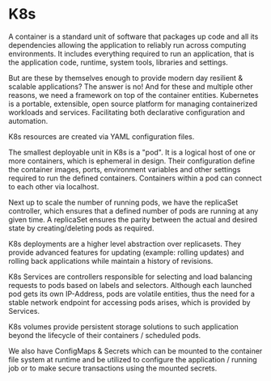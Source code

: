 # K8s

A container is a standard unit of software that packages up code and all its dependencies allowing the application to reliably run across computing environments. It includes everything required to run an application, that is the application code, runtime, system tools, libraries and settings.

But are these by themselves enough to provide modern day resilient & scalable applications? The answer is no! And for these and multiple other reasons, we need a framework on top of the container entities. Kubernetes is a portable, extensible, open source platform for managing containerized workloads and services. Facilitating both declarative configuration and automation.

K8s resources are created via YAML configuration files.

The smallest deployable unit in K8s is a "pod". It is a logical host of one or more containers, which is ephemeral in design. Their configuration define the container images, ports, environment variables and other settings required to run the defined containers. Containers within a pod can connect to each other via localhost.

Next up to scale the number of running pods, we have the replicaSet controller, which ensures that a defined number of pods are running at any given time. A replicaSet ensures the parity between the actual and desired state by creating/deleting pods as required.

K8s deployments are a higher level abstraction over replicasets. They provide advanced features for updating (example: rolling updates) and rolling back applications while maintain a history of revisions.

K8s Services are controllers responsible for selecting and load balancing requests to pods based on labels and selectors. Although each launched pod gets its own IP-Address, pods are volatile entities, thus the need for a stable network endpoint for accessing pods arises, which is provided by Services.

K8s volumes provide persistent storage solutions to such application beyond the lifecycle of their containers / scheduled pods. 

We also have ConfigMaps & Secrets which can be mounted to the container file system at runtime and be utilized to configure the application / running job or to make secure transactions using the mounted secrets.
